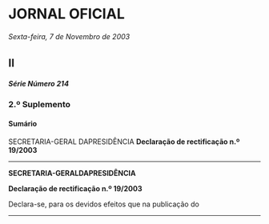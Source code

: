 # JORNAL OFICIAL

###### Sexta-feira, 7 de Novembro de 2003

## II

##### Série Número 214

### **2.º Suplemento**

#### **Sumário**

SECRETARIA-GERAL DAPRESIDÊNCIA
**Declaração de rectificação n.º 19/2003**




---

**SECRETARIA-GERALDAPRESIDÊNCIA**


**Declaração de rectificação n.º 19/2003**


Declara-se, para os devidos efeitos que na publicação do






---
